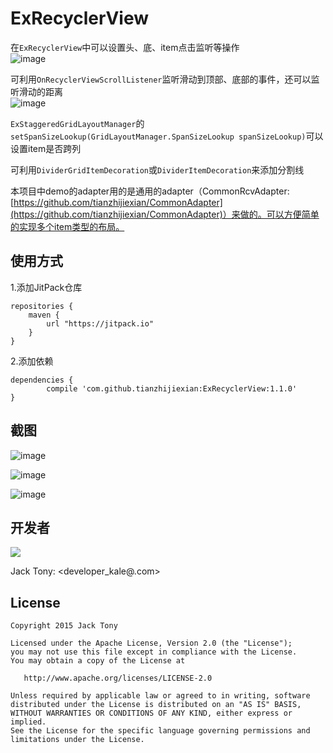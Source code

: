 # ExRecyclerView  
在`ExRecyclerView`中可以设置头、底、item点击监听等操作  
![image](./demoPic/recyclerView.png)  

可利用`OnRecyclerViewScrollListener`监听滑动到顶部、底部的事件，还可以监听滑动的距离    
![image](./demoPic/scrollListener.png)  

`ExStaggeredGridLayoutManager`的  
`setSpanSizeLookup(GridLayoutManager.SpanSizeLookup spanSizeLookup)`可以设置item是否跨列  

可利用`DividerGridItemDecoration`或`DividerItemDecoration`来添加分割线  

本项目中demo的adapter用的是通用的adapter（CommonRcvAdapter:[https://github.com/tianzhijiexian/CommonAdapter](https://github.com/tianzhijiexian/CommonAdapter)）来做的。可以方便简单的实现多个item类型的布局。  

## 使用方式  
  
1.添加JitPack仓库
  
```  
repositories {
	maven {
		url "https://jitpack.io"
	}
}
```   

2.添加依赖  
```  
dependencies {
		compile 'com.github.tianzhijiexian:ExRecyclerView:1.1.0'
}    
```

## 截图  
![image](./demoPic/demo01.png)  
   
![image](./demoPic/demo02.png)  

![image](./demoPic/demo03.png)  


## 开发者
![](https://avatars3.githubusercontent.com/u/9552155?v=3&s=460) 

Jack Tony: <developer_kale@.com>  


## License

    Copyright 2015 Jack Tony

    Licensed under the Apache License, Version 2.0 (the "License");
    you may not use this file except in compliance with the License.
    You may obtain a copy of the License at

       http://www.apache.org/licenses/LICENSE-2.0

    Unless required by applicable law or agreed to in writing, software
    distributed under the License is distributed on an "AS IS" BASIS,
    WITHOUT WARRANTIES OR CONDITIONS OF ANY KIND, either express or implied.
    See the License for the specific language governing permissions and
    limitations under the License.

 
